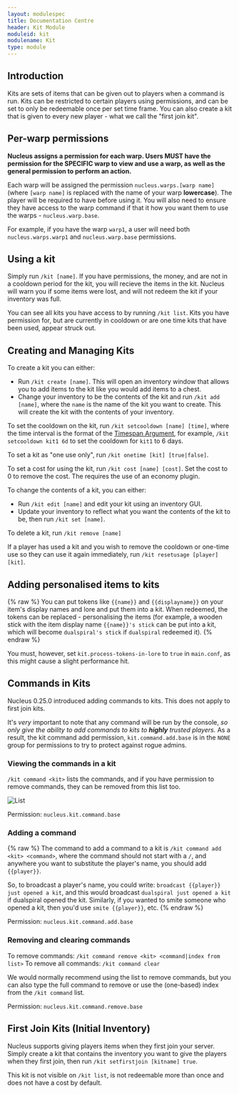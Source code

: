 ```yaml
---
layout: modulespec
title: Documentation Centre
header: Kit Module
moduleid: kit
modulename: Kit
type: module
---
```


## Introduction

Kits are sets of items that can be given out to players when a command is run. Kits can be restricted to certain players
using permissions, and can be set to only be redeemable once per set time frame. You can also create a kit that is given to
every new player - what we call the "first join kit".

## Per-warp permissions

**Nucleus assigns a permission for each warp. Users MUST have the permission for the SPECIFIC warp to view and use a warp,
as well as the general permission to perform an action.** 

Each warp will be assigned the permission `nucleus.warps.[warp name]` (where `[warp name]` is replaced with the name of your warp **lowercase**).
The player will be required to have before using it. You will also need to ensure they have access to the warp command
if that it how you want them to use the warps - `nucleus.warp.base`.

For example, if you have the warp `warp1`, a user will need both `nucleus.warps.warp1` and `nucleus.warp.base` permissions.

## Using a kit

Simply run `/kit [name]`. If you have permissions, the money, and are not in a cooldown period for the kit, you will
recieve the items in the kit. Nucleus will warn you if some items were lost, and will not redeem the kit if your inventory
was full.

You can see all kits you have access to by running `/kit list`. Kits you have permission for, but are currently in cooldown
or are one time kits that have been used, appear struck out.

## Creating and Managing Kits

To create a kit you can either:

* Run `/kit create [name]`. This will open an inventory window that allows you to add items to the kit like you would add items to a chest.
* Change your inventory to be the contents of the kit and run `/kit add [name]`, where the `name` is the name of the kit you want to create. This will create the kit with the
 contents of your inventory.

To set the cooldown on the kit, run `/kit setcooldown [name] [time]`, where the time interval is the format of the [Timespan Argument](../arguments.html#timespan),
for example, `/kit setcooldown kit1 6d` to set the cooldown for `kit1` to 6 days.

To set a kit as "one use only", run `/kit onetime [kit] [true|false]`.

To set a cost for using the kit, run `/kit cost [name] [cost]`. Set the cost to 0 to remove the cost. The requires the use
of an economy plugin.

To change the contents of a kit, you can either:

* Run `/kit edit [name]` and edit your kit using an inventory GUI.
* Update your inventory to reflect what you want the contents of the kit to be, then run `/kit set [name]`.

To delete a kit, run `/kit remove [name]`

If a player has used a kit and you wish to remove the cooldown or one-time use so they can use it again immediately, run
`/kit resetusage [player] [kit]`.

## Adding personalised items to kits

{% raw %}
You can put tokens like `{{name}}` and `{{displayname}}` on your item's display names and lore and put them into a kit. 
When redeemed, the tokens can be replaced - personalising the items (for example, a wooden stick with the item display name 
`{{name}}'s stick` can be put into a kit, which will become `dualspiral's stick` if `dualspiral` redeemed it).
{% endraw %}

You must, however, set `kit.process-tokens-in-lore` to `true` in `main.conf`, as this might cause a slight performance hit.

## Commands in Kits

Nucleus 0.25.0 introduced adding commands to kits. This does not apply to first join kits.

It's _very_ important to note that any command will be run by the console, _so only give the ability to add commands to kits to **highly** trusted players._ As a result, the kit command add permission, `kit.command.add.base` is in the `NONE` group for permissions to try to protect against rogue admins.

### Viewing the commands in a kit

`/kit command <kit>` lists the commands, and if you have permission to remove commands, they can be removed from this list too.

![List](https://i.gyazo.com/06d99dd309b4643c86fb934aac3eb348.png)

Permission: `nucleus.kit.command.base`

### Adding a command

{% raw %}
The command to add a command to a kit is `/kit command add <kit> <command>`, where the command should not start with a `/`, and anywhere you want to substitute the player's name, you should add `{{player}}`. 

So, to broadcast a player's name, you could write: `broadcast {{player}} just opened a kit`, and this would broadcast `dualspiral just opened a kit` if dualspiral opened the kit. Similarly, if you wanted to smite someone who opened a kit, then you'd use `smite {{player}}`, etc.
{% endraw %}

Permission: `nucleus.kit.command.add.base`

### Removing and clearing commands

To remove commands: `/kit command remove <kit> <command|index from list>`
To remove all commands: `/kit command clear`

We would normally recommend using the list to remove commands, but you can also type the full command to remove or use the (one-based) index from the `/kit command` list.

Permission: `nucleus.kit.command.remove.base`

## First Join Kits (Initial Inventory)

Nucleus supports giving players items when they first join your server. Simply create a kit that contains the inventory
you want to give the players when they first join, then run `/kit setfirstjoin [kitname] true`.

This kit is not visible on `/kit list`, is not redeemable more than once and does not have a cost by default.
